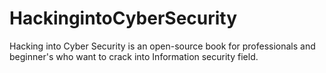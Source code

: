 # HackingintoCyberSecurity
Hacking into Cyber Security is an open-source book for professionals and beginner's who want to crack into Information security field. 
